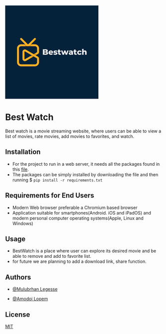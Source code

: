 
![Logo](https://github.com/amodoipeter/bestwatch/blob/main/logo.jpg?raw=true)


# Best Watch

Best watch is a movie streaming website, where users can be able to view a list of movies, rate movies, add movies to favorites, and watch.


## Installation

* For the project to run in a web server, it needs all the packages found in this [file](https://github.com/amodoipeter/bestwatch/requirements.txt).
* The packages can be simply installed by downloading the file and then running $ ```pip install -r requirements.txt```

    
## Requirements for End Users

* Modern Web browser preferable a Chromium based browser
* Application suitable for smartphones(Android. iOS and iPadOS) and modern personal computer operating systems(Apple, Linux and Windows)


## Usage

* BestWatch is a place where user can explore its desired movie and be able to remove and add to favorite list.
* for future we are planning to add a download link, share function.
## Authors

- [@Mulubrhan Legesse](https://github.com/Ethiopian-boy/)

- [@Amodoi Lopem](https://github.com/amodoipeter/)

## License

[MIT](https://choosealicense.com/licenses/mit/)


